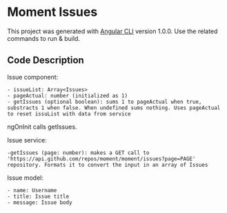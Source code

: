 # Moment Issues

This project was generated with [Angular CLI](https://github.com/angular/angular-cli) version 1.0.0. Use the related commands to run & build.

## Code Description

Issue component:

	- issueList: Array<Issues>
	- pageActual: number (initialized as 1)
	- getIssues (optional boolean): sums 1 to pageActual when true, substracts 1 when false. When undefined sums nothing. Uses pageActual to reset issuList with data from service

ngOnInit calls getIssues.

Issue service:

	-getIssues (page: number): makes a GET call to 'https://api.github.com/repos/moment/moment/issues?page=PAGE' repository. Formats it to convert the input in an array of Issues

Issue model:
	
	- name: Username
	- title: Issue title
	- message: Issue body


